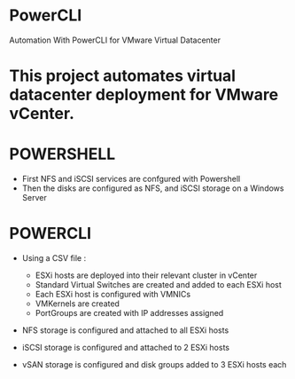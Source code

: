 # PowerCLI
Automation With PowerCLI for VMware Virtual Datacenter

# This project automates virtual datacenter deployment for VMware vCenter.

# POWERSHELL
* First NFS and iSCSI services are confgured with Powershell
* Then the disks are configured as NFS, and iSCSI storage on a Windows Server

# POWERCLI
* Using a CSV file :
  * ESXi hosts are deployed into their relevant cluster in vCenter
  * Standard Virtual Switches are created and added to each ESXi host
  * Each ESXi host is configured with VMNICs
  * VMKernels are created
  * PortGroups are created with IP addresses assigned

* NFS storage is configured and attached to all ESXi hosts
* iSCSI storage is configured and attached to 2 ESXi hosts
* vSAN storage is configured and disk groups added to 3 ESXi hosts each
